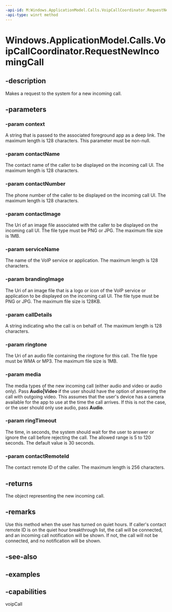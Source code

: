 ```yaml
---
-api-id: M:Windows.ApplicationModel.Calls.VoipCallCoordinator.RequestNewIncomingCall(System.String,System.String,System.String,Windows.Foundation.Uri,System.String,Windows.Foundation.Uri,System.String,Windows.Foundation.Uri,Windows.ApplicationModel.Calls.VoipPhoneCallMedia,Windows.Foundation.TimeSpan,System.String)
-api-type: winrt method
---
```


<!-- Method syntax.
public VoipPhoneCall VoipCallCoordinator.RequestNewIncomingCall(String context, String contactName, String contactNumber, Uri contactImage, String serviceName, Uri brandingImage, String callDetails, Uri ringtone, VoipPhoneCallMedia media, TimeSpan ringTimeout, String contactRemoteId)
-->

# Windows.ApplicationModel.Calls.VoipCallCoordinator.RequestNewIncomingCall

## -description
Makes a request to the system for a new incoming call.

## -parameters
### -param context
A string that is passed to the associated foreground app as a deep link. The maximum length is 128 characters. This parameter must be non-null.

### -param contactName
The contact name of the caller to be displayed on the incoming call UI. The maximum length is 128 characters.

### -param contactNumber
The phone number of the caller to be displayed on the incoming call UI. The maximum length is 128 characters.

### -param contactImage
The Uri of an image file associated with the caller to be displayed on the incoming call UI. The file type must be PNG or JPG. The maximum file size is 1MB.

### -param serviceName
The name of the VoIP service or application. The maximum length is 128 characters.

### -param brandingImage
The Uri of an image file that is a logo or icon of the VoIP service or application to be displayed on the incoming call UI. The file type must be PNG or JPG. The maximum file size is 128KB.

### -param callDetails
A string indicating who the call is on behalf of. The maximum length is 128 characters.

### -param ringtone
The Uri of an audio file containing the ringtone for this call. The file type must be WMA or MP3. The maximum file size is 1MB.

### -param media
The media types of the new incoming call (either audio and video or audio only). Pass **Audio|Video** if the user should have the option of answering the call with outgoing video. This assumes that the user's device has a camera available for the app to use at the time the call arrives. If this is not the case, or the user should only use audio, pass **Audio**.

### -param ringTimeout
The time, in seconds, the system should wait for the user to answer or ignore the call before rejecting the call. The allowed range is 5 to 120 seconds. The default value is 30 seconds.

### -param contactRemoteId
The contact remote ID of the caller. The maximum length is 256 characters.

## -returns
The object representing the new incoming call.

## -remarks
Use this method when the user has turned on quiet hours. If caller's contact remote ID is on the quiet hour breakthrough list, the call will be connected, and an incoming call notification will be shown. If not, the call will not be connected, and no notification will be shown.

## -see-also

## -examples

## -capabilities
voipCall
